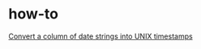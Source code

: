 how-to
======

[Convert a column of date strings into UNIX timestamps](convert_column_to_timestamp.py)
